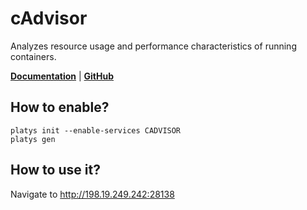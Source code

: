 # cAdvisor

Analyzes resource usage and performance characteristics of running containers. 

**[Documentation](https://github.com/google/cadvisor)** | **[GitHub](https://github.com/google/cadvisor)**

## How to enable?

```
platys init --enable-services CADVISOR
platys gen
```

## How to use it?

Navigate to <http://198.19.249.242:28138>